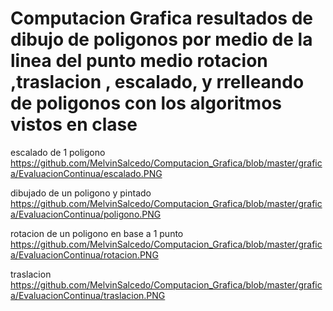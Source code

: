 # Computacion Grafica resultados de dibujo de poligonos por medio de la linea del punto medio rotacion ,traslacion , escalado, y rrelleando de poligonos con los algoritmos vistos en clase

escalado de 1 poligono
https://github.com/MelvinSalcedo/Computacion_Grafica/blob/master/grafica/EvaluacionContinua/escalado.PNG


dibujado de un poligono y pintado
https://github.com/MelvinSalcedo/Computacion_Grafica/blob/master/grafica/EvaluacionContinua/poligono.PNG

rotacion de un poligono en base a  1 punto 
https://github.com/MelvinSalcedo/Computacion_Grafica/blob/master/grafica/EvaluacionContinua/rotacion.PNG

traslacion
https://github.com/MelvinSalcedo/Computacion_Grafica/blob/master/grafica/EvaluacionContinua/traslacion.PNG
